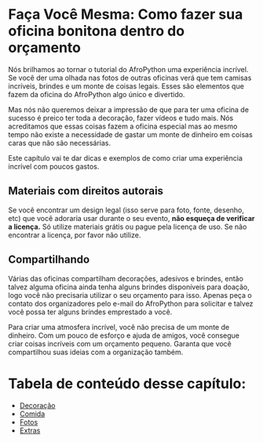 # Faça Você Mesma: Como fazer sua oficina bonitona dentro do orçamento

Nós brilhamos ao tornar o tutorial do AfroPython uma experiência incrível. Se você der uma olhada nas fotos de outras oficinas verá que tem camisas incríveis, brindes e um monte de coisas legais. Esses são elementos que fazem da oficina do AfroPython algo único e divertido.

Mas nós não queremos deixar a impressão de que para ter uma oficina de sucesso é preico ter toda a decoração, fazer vídeos e tudo mais. Nós acreditamos que essas coisas fazem a oficina especial mas ao mesmo tempo não existe a necessidade de gastar um monte de dinheiro em coisas caras que não são necessárias.

Este capítulo vai te dar dicas e exemplos de como criar uma experiência incrível com poucos gastos.

## Materiais com direitos autorais

Se você encontrar um design legal (isso serve para foto, fonte, desenho, etc) que você adoraria usar durante o seu evento, **não esqueça de verificar a licença.** Só utilize materiais grátis ou pague pela licença de uso. Se não encontrar a licença, por favor não utilize.

## Compartilhando

Várias das oficinas compartilham decorações, adesivos e brindes, então talvez alguma oficina ainda tenha alguns brindes disponíveis para doação, logo você não precisaria utilizar o seu orçamento para isso. Apenas peça o contato dos organizadores pelo e-mail do AfroPython para solicitar e talvez você possa ter alguns brindes emprestado a você.

Para criar uma atmosfera incrível, você não precisa de um monte de dinheiro. Com um pouco de esforço e ajuda de amigos, você consegue criar coisas incríveis com um orçamento pequeno. Garanta que você compartilhou suas ideias com a organização também.

# Tabela de conteúdo desse capítulo:

- [Decoração](decoração.md)
- [Comida](comida.md)
- [Fotos](fotos.md)
- [Extras](extras.md)
